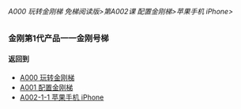 ###### A000 玩转金刚梯 免梯阅读版>第A002课 配置金刚梯>苹果手机 iPhone>

### 金刚第1代产品一一金刚号梯



#### 返回到
- [A000 玩转金刚梯](https://github.com/a2zitpro/web/blob/master/LadderFree/main.md)
- [A001 配置金刚梯](https://github.com/a2zitpro/web/blob/master/LadderFree/LadderConfig/LadderConfig.md)
- [A002-1-1 苹果手机 iPhone](https://github.com/a2zitpro/web/blob/master/LadderFree/LadderConfig/Apple/iPhone/iPhone.md)

